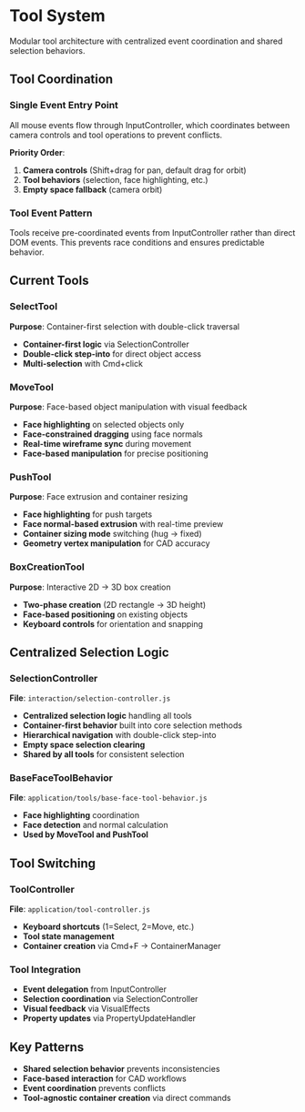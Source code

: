 # Tool System

Modular tool architecture with centralized event coordination and shared selection behaviors.

## Tool Coordination

### Single Event Entry Point
All mouse events flow through InputController, which coordinates between camera controls and tool operations to prevent conflicts.

**Priority Order**:
1. **Camera controls** (Shift+drag for pan, default drag for orbit)
2. **Tool behaviors** (selection, face highlighting, etc.)
3. **Empty space fallback** (camera orbit)

### Tool Event Pattern
Tools receive pre-coordinated events from InputController rather than direct DOM events. This prevents race conditions and ensures predictable behavior.

## Current Tools

### SelectTool
**Purpose**: Container-first selection with double-click traversal
- **Container-first logic** via SelectionController
- **Double-click step-into** for direct object access
- **Multi-selection** with Cmd+click

### MoveTool
**Purpose**: Face-based object manipulation with visual feedback
- **Face highlighting** on selected objects only
- **Face-constrained dragging** using face normals
- **Real-time wireframe sync** during movement
- **Face-based manipulation** for precise positioning

### PushTool
**Purpose**: Face extrusion and container resizing
- **Face highlighting** for push targets
- **Face normal-based extrusion** with real-time preview
- **Container sizing mode** switching (hug → fixed)
- **Geometry vertex manipulation** for CAD accuracy

### BoxCreationTool
**Purpose**: Interactive 2D → 3D box creation
- **Two-phase creation** (2D rectangle → 3D height)
- **Face-based positioning** on existing objects
- **Keyboard controls** for orientation and snapping

## Centralized Selection Logic

### SelectionController
**File**: `interaction/selection-controller.js`
- **Centralized selection logic** handling all tools
- **Container-first behavior** built into core selection methods
- **Hierarchical navigation** with double-click step-into
- **Empty space selection clearing**
- **Shared by all tools** for consistent selection

### BaseFaceToolBehavior
**File**: `application/tools/base-face-tool-behavior.js`
- **Face highlighting** coordination
- **Face detection** and normal calculation
- **Used by MoveTool and PushTool**

## Tool Switching

### ToolController
**File**: `application/tool-controller.js`
- **Keyboard shortcuts** (1=Select, 2=Move, etc.)
- **Tool state management**
- **Container creation** via Cmd+F → ContainerManager

### Tool Integration
- **Event delegation** from InputController
- **Selection coordination** via SelectionController
- **Visual feedback** via VisualEffects
- **Property updates** via PropertyUpdateHandler

## Key Patterns
- **Shared selection behavior** prevents inconsistencies
- **Face-based interaction** for CAD workflows
- **Event coordination** prevents conflicts
- **Tool-agnostic container creation** via direct commands